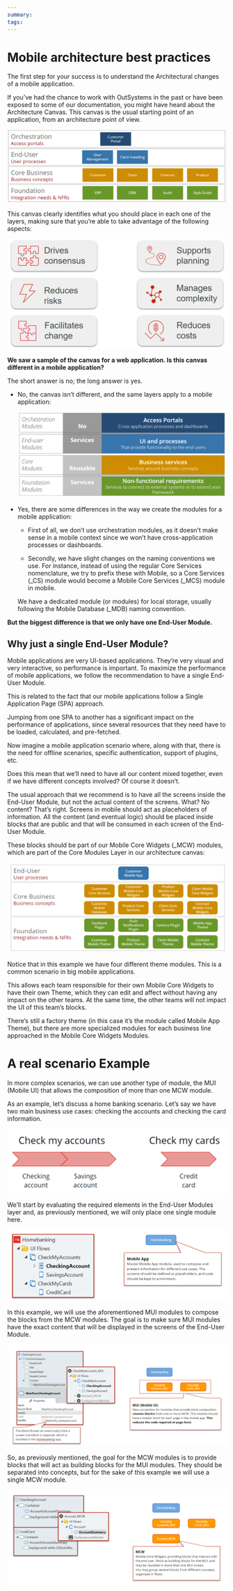 ```yaml
---
summary:
tags:
---
```

# Mobile architecture best practices

The first step for your success is to understand the Architectural changes of a mobile application.

If you’ve had the chance to work with OutSystems in the past or have been exposed to some of our documentation, you might have heard about the Architecture Canvas. This canvas is the usual starting point of an application, from an architecture point of view.

![Sample of 4 Layer Canvas Architecture for a Web Application](images/how_to_build_mobile_app_0.png)

This canvas clearly identifies what you should place in each one of the layers, making sure that you’re able to take advantage of the following aspects:

![Advantages of using an Architecture Canvas](images/how_to_build_mobile_app_1.png)

**We saw a sample of the canvas for a web application. Is this canvas different in a mobile application?**

The short answer is no; the long answer is yes.

* No, the canvas isn’t different, and the same layers apply to a mobile application:

    ![Layers of an Architecture Canvas](images/how_to_build_mobile_app_2.png)


* Yes, there are some differences in the way we create the modules for a mobile application:
    
    * First of all, we don’t use orchestration modules, as it doesn’t make sense in a mobile context since we won’t have cross-application processes or dashboards.
    
    * Secondly, we have slight changes on the naming conventions we use. For instance, instead of using the regular Core Services nomenclature, we try to prefix these with Mobile, so a Core Services (_CS) module would become a Mobile Core Services (_MCS) module in mobile.
    
    We have a dedicated module (or modules) for local storage, usually following the Mobile Database (_MDB) naming convention.

**But the biggest difference is that we only have one End-User Module.**

## Why just a single End-User Module?

Mobile applications are very UI-based applications. They’re very visual and very interactive, so performance is important. To maximize the performance of mobile applications, we follow the recommendation to have a single End-User Module.

This is related to the fact that our mobile applications follow a Single Application Page (SPA) approach.

Jumping from one SPA to another has a significant impact on the performance of applications, since several resources that they need have to be loaded, calculated, and pre-fetched.

Now imagine a mobile application scenario where, along with that, there is the need for offline scenarios, specific authentication, support of plugins, etc.

Does this mean that we’ll need to have all our content mixed together, even if we have different concepts involved? Of course it doesn’t.

The usual approach that we recommend is to have all the screens inside the End-User Module, but not the actual content of the screens. What? No content? That’s right. Screens in mobile should act as placeholders of information. All the content (and eventual logic) should be placed inside blocks that are public and that will be consumed in each screen of the End-User Module.

These blocks should be part of our Mobile Core Widgets (_MCW) modules, which are part of the Core Modules Layer in our architecture canvas:

![Example of a Mobile App Architecture](images/how_to_build_mobile_app_3.png)

Notice that in this example we have four different theme modules. This is a common scenario in big mobile applications.

This allows each team responsible for their own Mobile Core Widgets to have their own Theme, which they can edit and affect without having any impact on the other teams. At the same time, the other teams will not impact the UI of this team’s blocks.

There’s still a factory theme (in this case it’s the module called Mobile App Theme), but there are more specialized modules for each business line approached in the Mobile Core Widgets Modules.


# A real scenario Example

In more complex scenarios, we can use another type of module, the MUI (Mobile UI) that allows the composition of more than one MCW module.

As an example, let’s discuss a home banking scenario. Let’s say we have two main business use cases: checking the accounts and checking the card information.

![Home-banking scenario](images/how_to_build_mobile_app_4.png)

We’ll start by evaluating the required elements in the End-User Modules layer and, as previously mentioned, we will only place one single module here.

![Homebanking End-User Module](images/how_to_build_mobile_app_5.png)

In this example, we will use the aforementioned MUI modules to compose the blocks from the MCW modules. The goal is to make sure MUI modules have the exact content that will be displayed in the screens of the End-User Module.

![MUI Modules (Mobile User Interface)](images/how_to_build_mobile_app_6.png)

So, as previously mentioned, the goal for the MCW modules is to provide blocks that will act as building blocks for the MUI modules. They should be separated into concepts, but for the sake of this example we will use a single MCW module.

![MCW Module (Mobile Core Widgets)](images/how_to_build_mobile_app_7.png)

